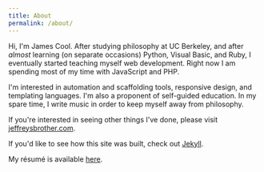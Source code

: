 ```yaml
---
title: About
permalink: /about/
---
```


Hi, I'm James Cool. After studying philosophy at UC Berkeley, and after *almost* learning (on separate occasions) Python, Visual Basic, and Ruby, I eventually started teaching myself web development. Right now I am spending most of my time with JavaScript and PHP.

I'm interested in automation and scaffolding tools, responsive design, and templating languages. I'm also a proponent of self-guided education. In my spare time, I write music in order to keep myself away from philosophy.

If you're interested in seeing other things I've done, please visit [jeffreysbrother.com](http://jeffreysbrother.com/).

If you'd like to see how this site was built, check out [Jekyll](http://jekyllrb.com/).

My r&eacute;sum&eacute; is available [here](http://127.0.0.1:4000/img/2015_resume_noA_11-3-2015.pdf).
